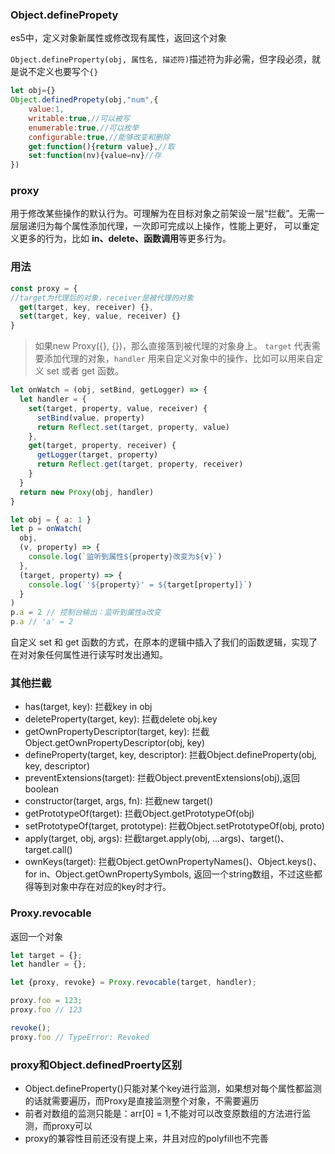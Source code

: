 ### Object.definePropety

es5中，定义对象新属性或修改现有属性，返回这个对象

` Object.defineProperty(obj, 属性名, 描述符) `描述符为非必需，但字段必须，就是说不定义也要写个`{}`

```js
let obj={}
Object.definedPropety(obj,"num",{
    value:1,
    writable:true,//可以被写
    enumerable:true,//可以枚举
    configurable:true,//能够改变和删除
    get:function(){return value},//取
    set:function(nv){value=nv}//存
})
```

### proxy

用于修改某些操作的默认行为。可理解为在目标对象之前架设一层“拦截”。无需一层层递归为每个属性添加代理，一次即可完成以上操作，性能上更好， 可以重定义更多的行为，比如 **in、delete、函数调用**等更多行为。 
### 用法
```js
const proxy = {
//target为代理后的对象，receiver是被代理的对象
  get(target, key, receiver) {},
  set(target, key, value, receiver) {}
}
```
> 如果new Proxy({}, {})，那么直接落到被代理的对象身上。
`target` 代表需要添加代理的对象，`handler` 用来自定义对象中的操作，比如可以用来自定义 set 或者 get 函数。

```js
let onWatch = (obj, setBind, getLogger) => {
  let handler = {
    set(target, property, value, receiver) {
      setBind(value, property)
      return Reflect.set(target, property, value)
    },
    get(target, property, receiver) {
      getLogger(target, property)
      return Reflect.get(target, property, receiver)
    }
  }
  return new Proxy(obj, handler)
}

let obj = { a: 1 }
let p = onWatch(
  obj,
  (v, property) => {
    console.log(`监听到属性${property}改变为${v}`)
  },
  (target, property) => {
    console.log(`'${property}' = ${target[property]}`)
  }
)
p.a = 2 // 控制台输出：监听到属性a改变
p.a // 'a' = 2
```

自定义 set 和 get 函数的方式，在原本的逻辑中插入了我们的函数逻辑，实现了在对对象任何属性进行读写时发出通知。

### 其他拦截
- has(target, key): 拦截key in obj
- deleteProperty(target, key): 拦截delete obj.key
- getOwnPropertyDescriptor(target, key): 拦截Object.getOwnPropertyDescriptor(obj, key)
- defineProperty(target, key, descriptor): 拦截Object.defineProperty(obj, key, descriptor)
- preventExtensions(target): 拦截Object.preventExtensions(obj),返回boolean
- constructor(target, args, fn): 拦截new target()
- getPrototypeOf(target): 拦截Object.getPrototypeOf(obj)
- setPrototypeOf(target, prototype): 拦截Object.setPrototypeOf(obj, proto)
- apply(target, obj, args): 拦截target.apply(obj, ...args)、target()、target.call()
- ownKeys(target): 拦截Object.getOwnPropertyNames()、Object.keys()、for in、Object.getOwnPropertySymbols, 返回一个string数组，不过这些都得等到对象中存在对应的key时才行。
### Proxy.revocable
返回一个对象
```js
let target = {};
let handler = {};

let {proxy, revoke} = Proxy.revocable(target, handler);

proxy.foo = 123;
proxy.foo // 123

revoke();
proxy.foo // TypeError: Revoked
```
### proxy和Object.definedProerty区别
- Object.defineProperty()只能对某个key进行监测，如果想对每个属性都监测的话就需要遍历，而Proxy是直接监测整个对象，不需要遍历
- 前者对数组的监测只能是：arr[0] = 1,不能对可以改变原数组的方法进行监测，而proxy可以
- proxy的兼容性目前还没有提上来，并且对应的polyfill也不完善